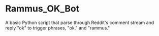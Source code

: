 Rammus_OK_Bot
=============

A basic Python script that parse through Reddit's comment stream and reply "ok" to trigger phrases, "ok." and "rammus."
